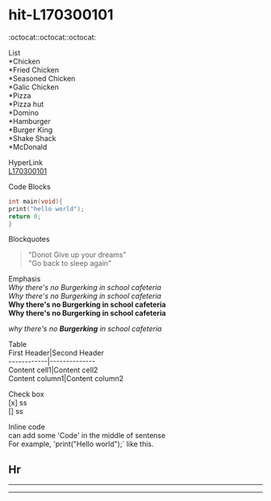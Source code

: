 # hit-L170300101
:octocat::octocat::octocat:

List  
*Chicken  
  *Fried Chicken  
  *Seasoned Chicken  
  *Galic Chicken  
*Pizza  
  *Pizza hut  
  *Domino  
*Hamburger  
  *Burger King  
  *Shake Shack  
  *McDonald  

HyperLink  
[L170300101](https://github.com/L170300101/hit-L170300101)  

Code Blocks  
```C  
int main(void){  
print("hello world");  
return 0;  
}  
```  

Blockquotes  
>"Donot Give up  your dreams"  
>"Go back to sleep again"  

Emphasis  
*Why there's no Burgerking in school cafeteria*  
_Why there's no Burgerking in school cafeteria_  
**Why there's no Burgerking in school cafeteria**  
__Why there's no Burgerking in school cafeteria__  
  
*why there's no **Burgerking** in school cafeteria*  
  
Table  
First Header|Second Header  
------------|--------------  
Content cell1|Content cell2  
Content column1|Content column2  
  
Check box  
[x] ss  
[] ss  

Inline code  
can add some 'Code' in the middle of sentense  
For example, 'print("Hello world");` like this.  

Hr
---
***
---
